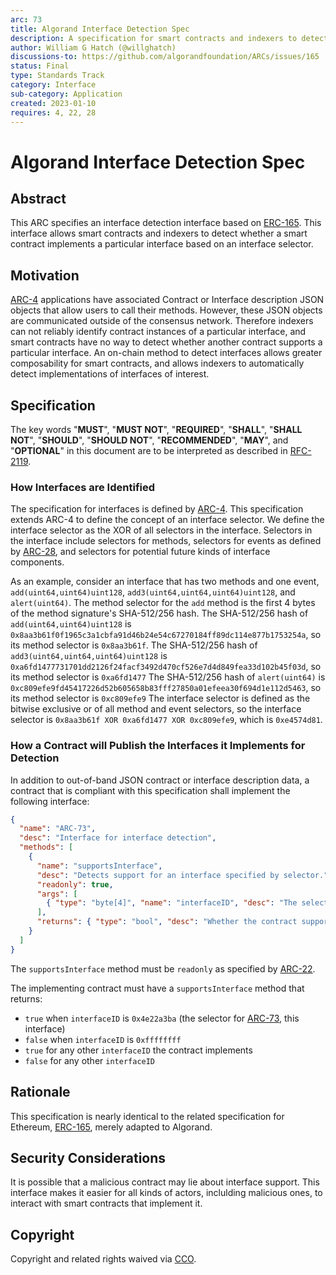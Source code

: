 ```yaml
---
arc: 73
title: Algorand Interface Detection Spec
description: A specification for smart contracts and indexers to detect interfaces of smart contracts.
author: William G Hatch (@willghatch)
discussions-to: https://github.com/algorandfoundation/ARCs/issues/165
status: Final
type: Standards Track
category: Interface
sub-category: Application
created: 2023-01-10
requires: 4, 22, 28
---
```


# Algorand Interface Detection Spec

## Abstract

This ARC specifies an interface detection interface based on <a href="https://eips.ethereum.org/EIPS/eip-165">ERC-165</a>.
This interface allows smart contracts and indexers to detect whether a smart contract implements a particular interface based on an interface selector.


## Motivation

[ARC-4](arc-0004.md) applications have associated Contract or Interface description JSON objects that allow users to call their methods.
However, these JSON objects are communicated outside of the consensus network.
Therefore indexers can not reliably identify contract instances of a particular interface, and smart contracts have no way to detect whether another contract supports a particular interface.
An on-chain method to detect interfaces allows greater composability for smart contracts, and allows indexers to automatically detect implementations of interfaces of interest.


## Specification
The key words "**MUST**", "**MUST NOT**", "**REQUIRED**", "**SHALL**", "**SHALL NOT**", "**SHOULD**", "**SHOULD NOT**", "**RECOMMENDED**", "**MAY**", and "**OPTIONAL**" in this document are to be interpreted as described in <a href="https://www.ietf.org/rfc/rfc2119.txt">RFC-2119</a>.


### How Interfaces are Identified

The specification for interfaces is defined by [ARC-4](./arc-0004.md).
This specification extends ARC-4 to define the concept of an interface selector.
We define the interface selector as the XOR of all selectors in the interface.
Selectors in the interface include selectors for methods, selectors for events as defined by [ARC-28](./arc-0028.md), and selectors for potential future kinds of interface components.

As an example, consider an interface that has two methods and one event, `add(uint64,uint64)uint128`, `add3(uint64,uint64,uint64)uint128`, and `alert(uint64)`.
The method selector for the `add` method is the first 4 bytes of the method signature's SHA-512/256 hash.
The SHA-512/256 hash of `add(uint64,uint64)uint128` is `0x8aa3b61f0f1965c3a1cbfa91d46b24e54c67270184ff89dc114e877b1753254a`, so its method selector is `0x8aa3b61f`.
The SHA-512/256 hash of `add3(uint64,uint64,uint64)uint128` is `0xa6fd1477731701dd2126f24facf3492d470cf526e7d4d849fea33d102b45f03d`, so its method selector is `0xa6fd1477`
The SHA-512/256 hash of `alert(uint64)` is `0xc809efe9fd45417226d52b605658b83fff27850a01efeea30f694d1e112d5463`, so its method selector is `0xc809efe9`
The interface selector is defined as the bitwise exclusive or of all method and event selectors, so the interface selector is `0x8aa3b61f XOR 0xa6fd1477 XOR 0xc809efe9`, which is `0xe4574d81`.

### How a Contract will Publish the Interfaces it Implements for Detection

In addition to out-of-band JSON contract or interface description data, a contract that is compliant with this specification shall implement the following interface:

```json
{
  "name": "ARC-73",
  "desc": "Interface for interface detection",
  "methods": [
    {
      "name": "supportsInterface",
      "desc": "Detects support for an interface specified by selector.",
      "readonly": true,
      "args": [
        { "type": "byte[4]", "name": "interfaceID", "desc": "The selector of the interface to detect." },
      ],
      "returns": { "type": "bool", "desc": "Whether the contract supports the interface." }
    }
  ]
}
```

The `supportsInterface` method must be `readonly` as specified by [ARC-22](./arc-0022.md).

The implementing contract must have a `supportsInterface` method that returns:

* `true` when `interfaceID` is `0x4e22a3ba` (the selector for [ARC-73](./arc-0073.md), this interface)
* `false` when `interfaceID` is `0xffffffff`
* `true` for any other `interfaceID` the contract implements
* `false` for any other `interfaceID`


## Rationale

This specification is nearly identical to the related specification for Ethereum, <a href="https://eips.ethereum.org/EIPS/eip-165">ERC-165</a>, merely adapted to Algorand.


## Security Considerations

It is possible that a malicious contract may lie about interface support.
This interface makes it easier for all kinds of actors, inclulding malicious ones, to interact with smart contracts that implement it.


## Copyright
Copyright and related rights waived via <a href="https://creativecommons.org/publicdomain/zero/1.0/">CCO</a>.
